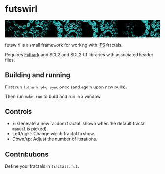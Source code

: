 # futswirl

![Screenshot](swirl.png)

futswirl is a small framework for working with
[IFS](https://en.wikipedia.org/wiki/Iterated_function_system) fractals.

Requires [Futhark](http://futhark-lang.org) and SDL2 and SDL2-ttf
libraries with associated header files.


## Building and running

First run `futhark pkg sync` once (and again upon new pulls).

Then run `make run` to build and run in a window.


## Controls

  - `r`: Generate a new random fractal (shown when the default fractal
    `manual` is picked).
  - Left/right: Change which fractal to show.
  - Down/up: Adjust the number of iterations.


## Contributions

Define your fractals in `fractals.fut`.
